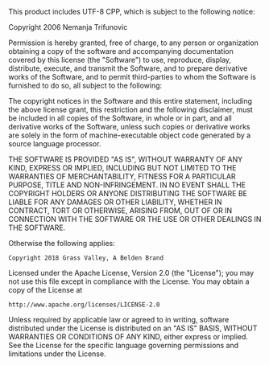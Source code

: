 This product includes UTF-8 CPP, which is subject to the following notice:
 
Copyright 2006 Nemanja Trifunovic 

Permission is hereby granted, free of charge, to any person or organization 
obtaining a copy of the software and accompanying documentation covered by 
this license (the "Software") to use, reproduce, display, distribute, 
execute, and transmit the Software, and to prepare derivative works of the 
Software, and to permit third-parties to whom the Software is furnished to 
do so, all subject to the following: 

The copyright notices in the Software and this entire statement, including 
the above license grant, this restriction and the following disclaimer, 
must be included in all copies of the Software, in whole or in part, and 
all derivative works of the Software, unless such copies or derivative 
works are solely in the form of machine-executable object code generated by 
a source language processor. 

THE SOFTWARE IS PROVIDED "AS IS", WITHOUT WARRANTY OF ANY KIND, EXPRESS OR 
IMPLIED, INCLUDING BUT NOT LIMITED TO THE WARRANTIES OF MERCHANTABILITY, 
FITNESS FOR A PARTICULAR PURPOSE, TITLE AND NON-INFRINGEMENT. IN NO EVENT 
SHALL THE COPYRIGHT HOLDERS OR ANYONE DISTRIBUTING THE SOFTWARE BE LIABLE 
FOR ANY DAMAGES OR OTHER LIABILITY, WHETHER IN CONTRACT, TORT OR OTHERWISE, 
ARISING FROM, OUT OF OR IN CONNECTION WITH THE SOFTWARE OR THE USE OR OTHER 
DEALINGS IN THE SOFTWARE.

Otherwise the following applies:

    Copyright 2018 Grass Valley, A Belden Brand

Licensed under the Apache License, Version 2.0 (the "License");
you may not use this file except in compliance with the License.
You may obtain a copy of the License at

    http://www.apache.org/licenses/LICENSE-2.0

Unless required by applicable law or agreed to in writing, software
distributed under the License is distributed on an "AS IS" BASIS,
WITHOUT WARRANTIES OR CONDITIONS OF ANY KIND, either express or implied.
See the License for the specific language governing permissions and
limitations under the License.
